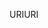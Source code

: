 <span data-ttu-id="56120-101">URI</span><span class="sxs-lookup"><span data-stu-id="56120-101">URI</span></span>